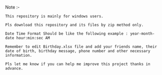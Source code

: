 Note :- 

	This repository is mainly for windows users.

	Pls download this repository and its files by zip method only.

	Date Time Format Should be like the following example : year-month-date hour:min:sec AM

	Remember to edit Birthday.xlsx file and add your friends name, their date of birth, birthday message, phone number and other necessary information.

	Pls let me know if you can help me improve this project thanks in advance.

